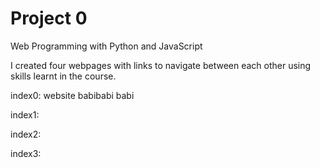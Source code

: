 # Project 0

Web Programming with Python and JavaScript
<!-- write up for the pages that i made -->
I created four webpages with links to navigate between each other using skills learnt in the course. 

index0:
website babibabi    babi

index1:


index2:


index3:
